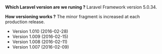 **Which Laravel version are we runing ?**  Laravel Framework version 5.0.34.

**How versioning works ?** The minor fragment is increased at each production release. 

- Version 1.010 (2016-02-28)
- Version 1.009 (2016-02-15)
- Version 1.008 (2016-02-11)
- Version 1.007 (2016-02-09)


